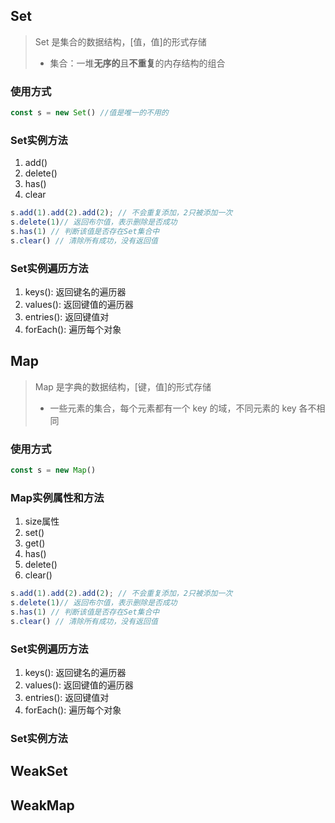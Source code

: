 ## Set
> Set 是集合的数据结构，[值，值]的形式存储
> - 集合：一堆**无序的**且**不重复**的内存结构的组合 

### 使用方式
```js
const s = new Set() //值是唯一的不用的
```
### Set实例方法
1. add() 
2. delete()
3. has()
4. clear
```js
s.add(1).add(2).add(2); // 不会重复添加，2只被添加一次
s.delete(1)// 返回布尔值，表示删除是否成功
s.has(1) // 判断该值是否存在Set集合中
s.clear() // 清除所有成功，没有返回值
``` 
### Set实例遍历方法
1. keys(): 返回键名的遍历器
2. values(): 返回键值的遍历器
3. entries(): 返回键值对
4. forEach(): 遍历每个对象

## Map
> Map 是字典的数据结构，[键，值]的形式存储
> - 一些元素的集合，每个元素都有一个 key 的域，不同元素的 key 各不相同
### 使用方式
```js
const s = new Map() 
```
### Map实例属性和方法
1. size属性 
2. set()
3. get()
4. has()
5. delete()
6. clear()
```js
s.add(1).add(2).add(2); // 不会重复添加，2只被添加一次
s.delete(1)// 返回布尔值，表示删除是否成功
s.has(1) // 判断该值是否存在Set集合中
s.clear() // 清除所有成功，没有返回值
``` 
### Set实例遍历方法
1. keys(): 返回键名的遍历器
2. values(): 返回键值的遍历器
3. entries(): 返回键值对
4. forEach(): 遍历每个对象


### Set实例方法

## WeakSet
## WeakMap
